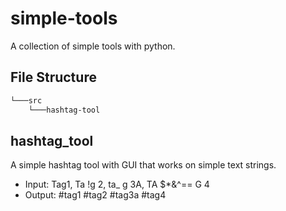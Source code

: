 # simple-tools

A collection of simple tools with python.

## File Structure

```bash
└───src
    └───hashtag-tool
```

## hashtag_tool

A simple hashtag tool with GUI that works on simple text strings.

- Input: Tag1, Ta !g 2, ta_ g 3A, TA $*&^== G 4
- Output: #tag1 #tag2 #tag3a #tag4
